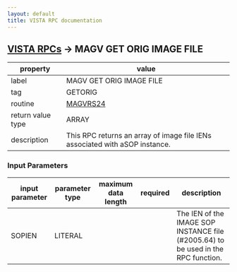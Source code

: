 ```yaml
---
layout: default
title: VISTA RPC documentation
---
```




## [VISTA RPCs](TableOfContent.md) &#8594; MAGV GET ORIG IMAGE FILE 

 property | value 
--- | --- 
 label | MAGV GET ORIG IMAGE FILE
 tag | GETORIG
 routine | [MAGVRS24](http://code.osehra.org/dox/Routine_MAGVRS24_source.html)
 return value type | ARRAY
 description | This RPC returns an array of image file IENs associated with aSOP instance.

### Input Parameters

| input parameter | parameter type | maximum data length | required | description | 
| --- | --- | --- | --- | --- | 
| SOPIEN | LITERAL |  |  | The IEN of the IMAGE SOP INSTANCE file (#2005.64) to be used in the RPC function. | 